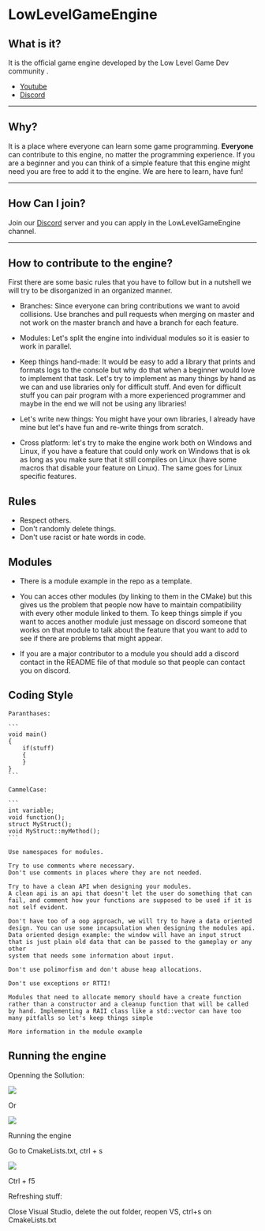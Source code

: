 # LowLevelGameEngine



## What is it?
	
It is the official game engine developed by the Low Level Game Dev community .

* [Youtube](https://www.youtube.com/channel/UChkC4u4KdnIDFh9hPqExLDg)
* [Discord](https://discord.gg/eehehsPAka)

---

## Why?

It is a place where everyone can learn some game programming. **Everyone** can contribute to this engine, no matter the programming experience. If you are a beginner and you can think of a simple feature that this engine might need you are free to add it to the engine. We are here to learn, have fun!

---

## How Can I join?

Join our [Discord](https://discord.gg/eehehsPAka) server and you can apply in the LowLevelGameEngine channel.

---

## How to contribute to the engine?

First there are some basic rules that you have to follow but in a nutshell we will try to be disorganized in an organized manner.

- Branches: Since everyone can bring contributions we want to avoid collisions. Use branches and pull requests when merging on master and not work on the master branch and have a branch for each feature. 

- Modules:  Let's split the engine into individual modules so it is easier to work in parallel.

- Keep things hand-made: It would be easy to add a library that prints and formats logs to the console but why do that when a beginner would love to implement that task. Let's try to implement as many things by hand as we can and use libraries only for difficult stuff. And even for difficult stuff you can pair program with a more experienced programmer and maybe in the end we will not be using any libraries!

- Let's write new things: You might have your own libraries, I already have mine but let's have fun and re-write things from scratch.

- Cross platform: let's try to make the engine work both on Windows and Linux, if you have a feature that could only work on Windows that is ok as long as you make sure that it still compiles on Linux (have some macros that disable your feature on Linux). The same goes for Linux specific features.

## Rules

- Respect others.
- Don't randomly delete things.
- Don't use racist or hate words in code.

## Modules

- There is a module example in the repo as a template.

- You can acces other modules (by linking to them in the CMake) but this gives us the problem that people now have to maintain compatibility with every other module linked to them. To keep things simple if you want to acces another module just message on discord someone that works on that module to talk about the feature that you want to add to see if there are problems that might appear.
 
- If you are a major contributor to a module you should add a discord contact in the README file of that module so that people can contact you on discord.

## Coding Style

	Paranthases:
	
	```
	void main()
	{
		if(stuff)
		{
		}
	}
	```
>	
	CammelCase:
	
	```
	int variable;
	void function();
	struct MyStruct();
	void MyStruct::myMethod();
	```

>
	Use namespaces for modules.

>
	Try to use comments where necessary. 
	Don't use comments in places where they are not needed. 
>
	Try to have a clean API when designing your modules. 
	A clean api is an api that doesn't let the user do something that can fail, and comment how your functions are supposed to be used if it is not self evident.
>
	Don't have too of a oop approach, we will try to have a data oriented design. You can use some incapsulation when designing the modules api.
	Data oriented design example: the window will have an input struct that is just plain old data that can be passed to the gameplay or any other
	system that needs some information about input.

>
	Don't use polimorfism and don't abuse heap allocations.

>
	Don't use exceptions or RTTI!

>
	Modules that need to allocate memory should have a create function rather than a constructor and a cleanup function that will be called by hand. Implementing a RAII class like a std::vector can have too many pitfalls so let's keep things simple

>
	More information in the module example



## Running the engine

Openning the Sollution: 

![](https://github.com/meemknight/photos/blob/master/llge1.gif)

Or

![](https://github.com/meemknight/photos/blob/master/llge2.gif)


Running the engine

Go to CmakeLists.txt, ctrl + s

![](https://github.com/meemknight/photos/blob/master/llge3.gif)

Ctrl + f5


Refreshing stuff:

Close Visual Studio, delete the out folder, reopen VS, ctrl+s on CmakeLists.txt


